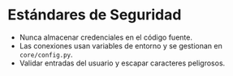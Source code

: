 # Estándares de Seguridad

- Nunca almacenar credenciales en el código fuente.
- Las conexiones usan variables de entorno y se gestionan en `core/config.py`.
- Validar entradas del usuario y escapar caracteres peligrosos.
